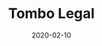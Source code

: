 ---
template: SingleToy
title: Tombo Legal
status: Featured / Published
date: '2020-02-10'
featuredImage: https://brincadeira.co/products/list_tombo.png
price: R$200,00
excerpt: >-
  Teste a sua pontaria e desafie a sua própria coragem e a coragem de seus amigos com este brinquedo incrível, que consiste em derrubar uma pessoa na piscina de bolinhas através de um divertido jogo que testa a sua pontaria e a sua coordenação.
  
  
  
  Proporciona momentos de intensa alegria, tanto para quem atira as bolinhas quanto para quem está na cadeirinha.



  **Recomendação:** usuário de até 70kg.
categories:
  - category: Outros
meta:
  canonicalLink: ''
  description: Tombo Legal proporciona momentos de intensa alegria, tanto para quem atira as bolinhas quanto para quem está na cadeirinha.
  noindex: false
  title: Tombo Legal
---